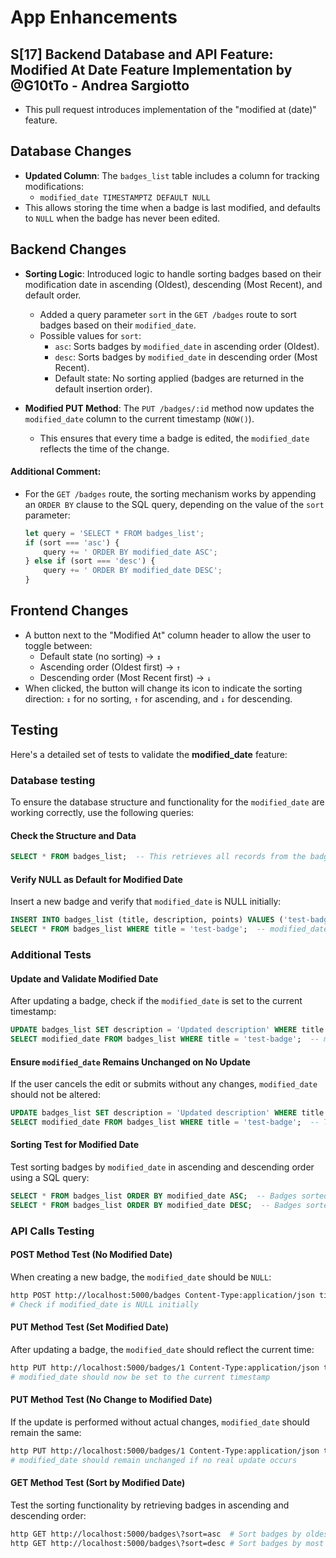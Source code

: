 # App Enhancements

## S[17] Backend Database and API Feature: Modified At Date Feature Implementation by @G10tTo - Andrea Sargiotto

- This pull request introduces implementation of the "modified at (date)" feature.

## Database Changes
- **Updated Column**: The `badges_list` table includes a column for tracking modifications:
  - `modified_date TIMESTAMPTZ DEFAULT NULL`
- This allows storing the time when a badge is last modified, and defaults to `NULL` when the badge has never been edited.

## Backend Changes
- **Sorting Logic**: Introduced logic to handle sorting badges based on their modification date in ascending (Oldest), descending (Most Recent), and default order.
    - Added a query parameter `sort` in the `GET /badges` route to sort badges based on their `modified_date`.
    - Possible values for `sort`:
      - `asc`: Sorts badges by `modified_date` in ascending order (Oldest).
      - `desc`: Sorts badges by `modified_date` in descending order (Most Recent).
      - Default state: No sorting applied (badges are returned in the default insertion order).
  
- **Modified PUT Method**: The `PUT /badges/:id` method now updates the `modified_date` column to the current timestamp (`NOW()`).
    - This ensures that every time a badge is edited, the `modified_date` reflects the time of the change.

#### Additional Comment:
- For the `GET /badges` route, the sorting mechanism works by appending an `ORDER BY` clause to the SQL query, depending on the value of the `sort` parameter:
    ```javascript
    let query = 'SELECT * FROM badges_list';
    if (sort === 'asc') {
        query += ' ORDER BY modified_date ASC';
    } else if (sort === 'desc') {
        query += ' ORDER BY modified_date DESC';
    }
    ```

## Frontend Changes
- A button next to the "Modified At" column header to allow the user to toggle between:
    - Default state (no sorting) -> `↕`
    - Ascending order (Oldest first) -> `↑`
    - Descending order (Most Recent first) -> `↓`
- When clicked, the button will change its icon to indicate the sorting direction: `↕` for no sorting, `↑` for ascending, and `↓` for descending.


## Testing
Here's a detailed set of tests to validate the **modified_date** feature:

### Database testing
To ensure the database structure and functionality for the `modified_date` are working correctly, use the following queries:

#### Check the Structure and Data
```sql
SELECT * FROM badges_list;  -- This retrieves all records from the badges_list table, showing the modified_date for each.
```

#### Verify NULL as Default for Modified Date
Insert a new badge and verify that `modified_date` is NULL initially:
```sql
INSERT INTO badges_list (title, description, points) VALUES ('test-badge', 'Badge with no modification', 10);
SELECT * FROM badges_list WHERE title = 'test-badge';  -- modified_date should be NULL at this point.
```

### Additional Tests

#### Update and Validate Modified Date
After updating a badge, check if the `modified_date` is set to the current timestamp:
```sql
UPDATE badges_list SET description = 'Updated description' WHERE title = 'test-badge';
SELECT modified_date FROM badges_list WHERE title = 'test-badge';  -- modified_date should now show the current timestamp.
```

#### Ensure `modified_date` Remains Unchanged on No Update
If the user cancels the edit or submits without any changes, `modified_date` should not be altered:
```sql
UPDATE badges_list SET description = 'Updated description' WHERE title = 'test-badge';  -- Perform the same update twice.
SELECT modified_date FROM badges_list WHERE title = 'test-badge';  -- The timestamp should remain the same.
```

#### Sorting Test for Modified Date
Test sorting badges by `modified_date` in ascending and descending order using a SQL query:
```sql
SELECT * FROM badges_list ORDER BY modified_date ASC;  -- Badges sorted by oldest modification first.
SELECT * FROM badges_list ORDER BY modified_date DESC;  -- Badges sorted by most recent modification first.
```

### API Calls Testing

#### POST Method Test (No Modified Date)
When creating a new badge, the `modified_date` should be `NULL`:
```bash
http POST http://localhost:5000/badges Content-Type:application/json title="New Badge" description="Testing badge creation"
# Check if modified_date is NULL initially
```

#### PUT Method Test (Set Modified Date)
After updating a badge, the `modified_date` should reflect the current time:
```bash
http PUT http://localhost:5000/badges/1 Content-Type:application/json title="Updated Title" description="Updated description"
# modified_date should now be set to the current timestamp
```

#### PUT Method Test (No Change to Modified Date)
If the update is performed without actual changes, `modified_date` should remain the same:
```bash
http PUT http://localhost:5000/badges/1 Content-Type:application/json title="Updated Title" description="Updated description"
# modified_date should remain unchanged if no real update occurs
```

#### GET Method Test (Sort by Modified Date)
Test the sorting functionality by retrieving badges in ascending and descending order:
```bash
http GET http://localhost:5000/badges\?sort=asc  # Sort badges by oldest modification date
http GET http://localhost:5000/badges\?sort=desc # Sort badges by most recent modification date
```